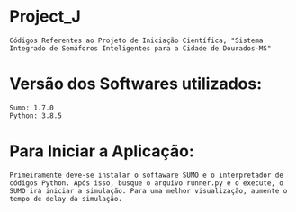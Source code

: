 # Project_J
    Códigos Referentes ao Projeto de Iniciação Científica, "Sistema Integrado de Semáforos Inteligentes para a Cidade de Dourados-MS"

# Versão dos Softwares utilizados:
    Sumo: 1.7.0
    Python: 3.8.5 

# Para Iniciar a Aplicação:
    Primeiramente deve-se instalar o softaware SUMO e o interpretador de códigos Python. Após isso, busque o arquivo runner.py e o execute, o SUMO irá iniciar a simulação. Para uma melhor visualização, aumente o tempo de delay da simulação.